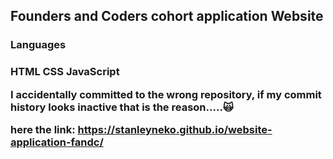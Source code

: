 
<h2>Founders and Coders cohort application Website</h2>

<h3>Languages<h3>
<p>HTML CSS JavaScript</p>


<p>I accidentally committed to the wrong repository, if my commit history looks inactive that is the reason.....🙀</p>

here the link: https://stanleyneko.github.io/website-application-fandc/
